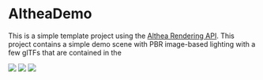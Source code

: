 # AltheaDemo

This is a simple template project using the [Althea Rendering API](https://github.com/nithinp7/Althea). This project contains a simple demo scene with PBR image-based lighting with a few glTFs that are contained in the 

<img src="https://github.com/nithinp7/AltheaDemo/blob/main/Screenshots/DemoScene1.png" w=900px>
<img src="https://github.com/nithinp7/AltheaDemo/blob/main/Screenshots/DemoScene2.png" w=900px>
<img src="https://github.com/nithinp7/AltheaDemo/blob/main/Screenshots/DemoScene3.png" w=900px>

